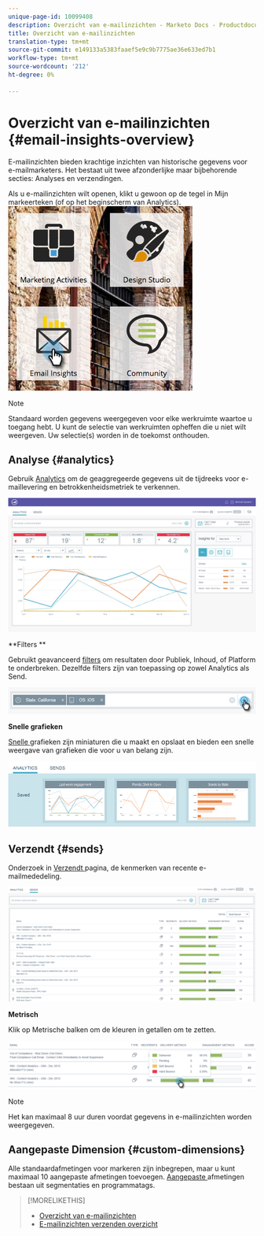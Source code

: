 ```yaml
---
unique-page-id: 10099408
description: Overzicht van e-mailinzichten - Marketo Docs - Productdocumentatie
title: Overzicht van e-mailinzichten
translation-type: tm+mt
source-git-commit: e149133a5383faaef5e9c9b7775ae36e633ed7b1
workflow-type: tm+mt
source-wordcount: '212'
ht-degree: 0%

---
```



# Overzicht van e-mailinzichten {#email-insights-overview}

E-mailinzichten bieden krachtige inzichten van historische gegevens voor e-mailmarketers. Het bestaat uit twee afzonderlijke maar bijbehorende secties: Analyses en verzendingen.

Als u e-mailinzichten wilt openen, klikt u gewoon op de tegel in Mijn markeerteken (of op het beginscherm van Analytics).   ![](assets/icon.png)

>[!NOTE]
>
>Standaard worden gegevens weergegeven voor elke werkruimte waartoe u toegang hebt. U kunt de selectie van werkruimten opheffen die u niet wilt weergeven. Uw selectie(s) worden in de toekomst onthouden.

## Analyse {#analytics}

Gebruik [Analytics](email-insights-analytics-overview.md) om de geaggregeerde gegevens uit de tijdreeks voor e-maillevering en betrokkenheidsmetriek te verkennen.

![](assets/emailanalytics.jpg)

**Filters **

Gebruikt geavanceerd [filters](filtering-in-email-insights.md) om resultaten door Publiek, Inhoud, of Platform te onderbreken. Dezelfde filters zijn van toepassing op zowel Analytics als Send.

![](assets/filter.png)

**Snelle grafieken**

[Snelle ](email-insights-quick-charts.md) grafieken zijn miniaturen die u maakt en opslaat en bieden een snelle weergave van grafieken die voor u van belang zijn.

![](assets/three.png)

## Verzendt {#sends}

Onderzoek in [Verzendt ](email-insights-sends-overview.md) pagina, de kenmerken van recente e-mailmededeling.

![](assets/two.png)

**Metrisch**

Klik op Metrische balken om de kleuren in getallen om te zetten.

![](assets/delivery-metrics.png)

>[!NOTE]
>
>Het kan maximaal 8 uur duren voordat gegevens in e-mailinzichten worden weergegeven.

## Aangepaste Dimension {#custom-dimensions}

Alle standaardafmetingen voor markeren zijn inbegrepen, maar u kunt maximaal 10 aangepaste afmetingen toevoegen. [Aangepaste ](custom-dimensions-for-email-insights.md) afmetingen bestaan uit segmentaties en programmatags.

>[!MORELIKETHIS]
>
>* [Overzicht van e-mailinzichten](email-insights-analytics-overview.md)
>* [E-mailinzichten verzenden overzicht](email-insights-sends-overview.md)

>



